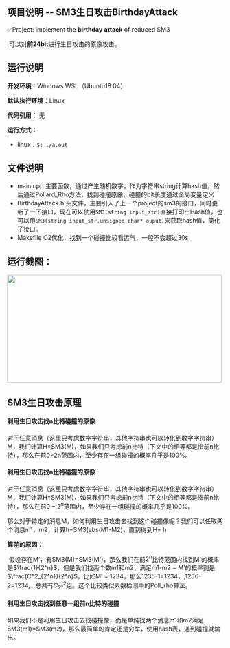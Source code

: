 ## 项目说明 -- SM3生日攻击BirthdayAttack

✅Project: implement the  **birthday** **attack** of reduced SM3

​	可以对**前24bit**进行生日攻击的原像攻击。



## 运行说明

**开发环境**：Windows WSL（Ubuntu18.04）

**默认执行环境**：Linux

**代码引用：** 无

**运行方式：**

- linux：`$: ./a.out`  



## 文件说明

- main.cpp	主要函数，通过产生随机数字，作为字符串string计算hash值，然后通过Pollard_Rho方法，找到碰撞原像，碰撞的bit长度通过全局变量定义
- BirthdayAttack.h  头文件，主要引入了上一个project的sm3的接口，同时更新了一下接口，现在可以使用`SM3(string input_str)`直接打印出Hash值，也可以用`SM3(string input_str,unsigned char* ouput)`来获取hash值，简化了接口。
- Makefile      O2优化，找到一个碰撞比较看运气，一般不会超过30s



## 运行截图：

<img src="https://user-images.githubusercontent.com/105496872/180818995-8d52eb36-b372-44f8-856b-3a7ffeea4ca0.png" width="500" height="250"/>




## SM3生日攻击原理

#### 利用生日攻击找n比特碰撞的原像

​		对于任意消息（这里只考虑数字字符串，其他字符串也可以转化到数字字符串）M，我们计算H=SM3(M)，如果我们只考虑前n比特（下文中的相等都是指前n比特），那么在前0−2n范围内，至少存在一组碰撞的概率几乎是100%。



#### 利用生日攻击找n比特碰撞的原像

​		对于任意消息（这里只考虑数字字符串，其他字符串也可以转化到数字字符串）M，我们计算H=SM3(M)，如果我们只考虑前n比特（下文中的相等都是指前n比特），那么在前$0-2^{n}$范围内，至少存在一组碰撞的概率几乎是100%。

​		那么对于特定的消息M，如何利用生日攻击去找到这个碰撞像呢？我们可以任取两个消息m1，m2，计算h=SM3(abs(M1-M2)，直到得到H= h



**算差的原因：**

​		假设存在M‘，有SM3(M)=SM3(M')，那么我们在前$2^n$比特范围内找到M'的概率是$\frac{1}{2^n}$，但是我们找两个数m1和m2，满足m1-m2 = M’的概率则是$\frac{C^2_{2^n}}{2^n}$，比如M‘ = 1234，那么1235-1=1234，,1236-2=1234,...总共有$C^2_{2^n}$组。这个比较类似素数检测中的Poll_rho算法。



#### 利用生日攻击找到任意一组前n比特的碰撞

​		如果我们不是利用生日攻击去找碰撞像，而是单纯找两个消息m1和m2满足SM3(m1)=SM3(m2)，那么最简单的肯定还是穷举，使用hash表，遇到碰撞就输出。

​			



